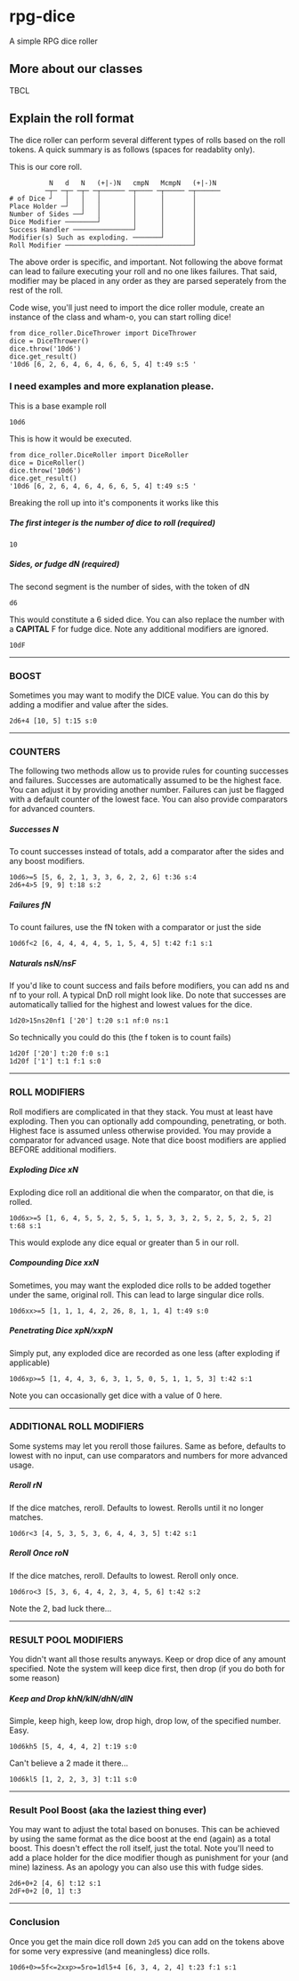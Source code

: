 # rpg-dice
A simple RPG dice roller

## More about our classes
TBCL

## Explain the roll format
The dice roller can perform several different types of rolls based on the roll tokens. A quick summary
is as follows (spaces for readablity only).

This is our core roll.
```
          N   d   N   (+|-)N   cmpN   McmpN   (+|-)N
         ─┬─ ─┬─ ─┬─ ─┬────── ─┬──── ─┬───── ─┬──────
# of Dice ┘   │   │   │        │      │       │
Place Holder ─┘   │   │        │      │       │
Number of Sides ──┘   │        │      │       │
Dice Modifier ────────┘        │      │       │
Success Handler ───────────────┘      │       │
Modifier(s) Such as exploding. ───────┘       │
Roll Modifier ────────────────────────────────┘
```

The above order is specific, and important. Not following the above format can lead to failure
 executing your roll and no one likes failures. That said, modifier may be placed in any order 
 as they are parsed seperately from the rest of the roll.
 
 Code wise, you'll just need to import the dice roller module, create an instance of the class
 and wham-o, you can start rolling dice!
 
 ```
from dice_roller.DiceThrower import DiceThrower
dice = DiceThrower()
dice.throw('10d6')
dice.get_result()
'10d6 [6, 2, 6, 4, 6, 4, 6, 6, 5, 4] t:49 s:5 '
```

### I need examples and more explanation please.
This is a base example roll

```
10d6
```

This is how it would be executed.

```
from dice_roller.DiceRoller import DiceRoller
dice = DiceRoller()
dice.throw('10d6')
dice.get_result()
'10d6 [6, 2, 6, 4, 6, 4, 6, 6, 5, 4] t:49 s:5 '

```

Breaking the roll up into it's components it works like this

##### The first integer is the number of dice to roll (required)

```
10
```

##### Sides, or fudge dN (required)
The second segment is the number of sides, with the token of dN

```
d6
```

This would constitute a 6 sided dice. You can also replace the number with a **CAPITAL** F for fudge 
dice. Note any additional modifiers are ignored.

```
10dF
```

---

### BOOST
Sometimes you may want to modify the DICE value. You can do this by adding a modifier and value
after the sides.

```
2d6+4 [10, 5] t:15 s:0
```

---

### COUNTERS
The following two methods allow us to provide rules for counting successes and failures. Successes are
automatically assumed to be the highest face. You can adjust it by providing another number. Failures
can just be flagged with a default counter of the lowest face. You can also provide comparators for
advanced counters.

##### Successes N
To count successes instead of totals, add a comparator after the sides and any boost modifiers.

```
10d6>=5 [5, 6, 2, 1, 3, 3, 6, 2, 2, 6] t:36 s:4
2d6+4>5 [9, 9] t:18 s:2
```

##### Failures fN
To count failures, use the fN token with a comparator or just the side

```
10d6f<2 [6, 4, 4, 4, 4, 5, 1, 5, 4, 5] t:42 f:1 s:1
```


##### Naturals nsN/nsF
If you'd like to count success and fails before modifiers, you can add ns and nf to your roll. A
typical DnD roll might look like. Do note that successes are automatically tallied for the highest
and lowest values for the dice.

```
1d20>15ns20nf1 ['20'] t:20 s:1 nf:0 ns:1
```


So technically you could do this (the f token is to count fails)

```
1d20f ['20'] t:20 f:0 s:1
1d20f ['1'] t:1 f:1 s:0
```
---

### ROLL MODIFIERS
Roll modifiers are complicated in that they stack. You must at least have exploding. Then you can 
optionally add compounding, penetrating, or both. Highest face
is assumed unless otherwise provided.  You may provide a comparator for advanced usage. Note that 
dice boost modifiers are applied BEFORE additional modifiers.

##### Exploding Dice xN
Exploding dice roll an additional die when the comparator, on that die, is rolled.

```
10d6x>=5 [1, 6, 4, 5, 5, 2, 5, 5, 1, 5, 3, 3, 2, 5, 2, 5, 2, 5, 2] t:68 s:1
```

This would explode any dice equal or greater than 5 in our roll.

##### Compounding Dice xxN
Sometimes, you may want the exploded dice rolls to be added together under the same, original roll. 
This can lead to large singular dice rolls.

```
10d6xx>=5 [1, 1, 1, 4, 2, 26, 8, 1, 1, 4] t:49 s:0 
```

##### Penetrating Dice xpN/xxpN
Simply put, any exploded dice are recorded as one less (after exploding if applicable)

```
10d6xp>=5 [1, 4, 4, 3, 6, 3, 1, 5, 0, 5, 1, 1, 5, 3] t:42 s:1
```

Note you can occasionally get dice with a value of 0 here.

---

### ADDITIONAL ROLL MODIFIERS
Some systems may let you reroll those failures. Same as before, defaults to lowest with no input, can
use comparators and numbers for more advanced usage.

##### Reroll rN
If the dice matches, reroll. Defaults to lowest. Rerolls until it no longer matches.

```
10d6r<3 [4, 5, 3, 5, 3, 6, 4, 4, 3, 5] t:42 s:1 
```

##### Reroll Once roN
If the dice matches, reroll. Defaults to lowest. Reroll only once.

```
10d6ro<3 [5, 3, 6, 4, 4, 2, 3, 4, 5, 6] t:42 s:2
```

Note the 2, bad luck there...

---

### RESULT POOL MODIFIERS
You didn't want all those results anyways. Keep or drop dice of any amount specified. Note the 
system will keep dice first, then drop (if you do both for some reason)

##### Keep and Drop khN/klN/dhN/dlN
Simple, keep high, keep low, drop high, drop low, of the specified number. Easy.

```
10d6kh5 [5, 4, 4, 4, 2] t:19 s:0 
```
Can't believe a 2 made it there...

```
10d6kl5 [1, 2, 2, 3, 3] t:11 s:0
```

---

### Result Pool Boost (aka the laziest thing ever)
You may want to adjust the total based on bonuses. This can be achieved by using the same format 
as the dice boost at the end (again) as a total boost. This doesn't effect the roll itself, just
the total. Note you'll need to add a place holder for the dice modifier though as punishment for 
your (and mine) laziness. As an apology you can also use this with fudge sides.

```
2d6+0+2 [4, 6] t:12 s:1 
2dF+0+2 [0, 1] t:3 
```

---
### Conclusion
Once you get the main dice roll down ```2d5``` you can add on the tokens above for some very
expressive (and meaningless) dice rolls.

```
10d6+0>=5f<=2xxp>=5ro=1dl5+4 [6, 3, 4, 2, 4] t:23 f:1 s:1
```
